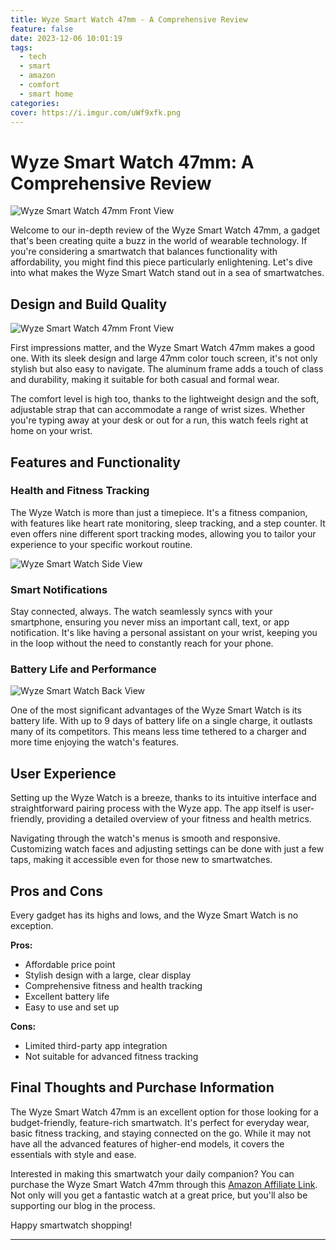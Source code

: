 ```yaml
---
title: Wyze Smart Watch 47mm - A Comprehensive Review
feature: false
date: 2023-12-06 10:01:19
tags:
  - tech
  - smart
  - amazon
  - comfort
  - smart home
categories:
cover: https://i.imgur.com/uWf9xfk.png
---
```


# Wyze Smart Watch 47mm: A Comprehensive Review

![Wyze Smart Watch 47mm Front View](https://i.imgur.com/uWf9xfk.png)

Welcome to our in-depth review of the Wyze Smart Watch 47mm, a gadget that's been creating quite a buzz in the world of wearable technology. If you're considering a smartwatch that balances functionality with affordability, you might find this piece particularly enlightening. Let's dive into what makes the Wyze Smart Watch stand out in a sea of smartwatches.

## Design and Build Quality
![Wyze Smart Watch 47mm Front View](https://m.media-amazon.com/images/I/61QmURibt9L._AC_SX466_.jpg)

First impressions matter, and the Wyze Smart Watch 47mm makes a good one. With its sleek design and large 47mm color touch screen, it's not only stylish but also easy to navigate. The aluminum frame adds a touch of class and durability, making it suitable for both casual and formal wear. 

The comfort level is high too, thanks to the lightweight design and the soft, adjustable strap that can accommodate a range of wrist sizes. Whether you're typing away at your desk or out for a run, this watch feels right at home on your wrist.

## Features and Functionality

### Health and Fitness Tracking
The Wyze Watch is more than just a timepiece. It's a fitness companion, with features like heart rate monitoring, sleep tracking, and a step counter. It even offers nine different sport tracking modes, allowing you to tailor your experience to your specific workout routine.

![Wyze Smart Watch Side View](https://m.media-amazon.com/images/I/71FCu9CdjiL._AC_SX466_.jpg)

### Smart Notifications
Stay connected, always. The watch seamlessly syncs with your smartphone, ensuring you never miss an important call, text, or app notification. It's like having a personal assistant on your wrist, keeping you in the loop without the need to constantly reach for your phone.

### Battery Life and Performance
![Wyze Smart Watch Back View](https://m.media-amazon.com/images/I/71zq8PRaWRL._AC_SX466_.jpg)

One of the most significant advantages of the Wyze Smart Watch is its battery life. With up to 9 days of battery life on a single charge, it outlasts many of its competitors. This means less time tethered to a charger and more time enjoying the watch's features.

## User Experience
Setting up the Wyze Watch is a breeze, thanks to its intuitive interface and straightforward pairing process with the Wyze app. The app itself is user-friendly, providing a detailed overview of your fitness and health metrics.

Navigating through the watch's menus is smooth and responsive. Customizing watch faces and adjusting settings can be done with just a few taps, making it accessible even for those new to smartwatches.

## Pros and Cons
Every gadget has its highs and lows, and the Wyze Smart Watch is no exception.

**Pros:**
- Affordable price point
- Stylish design with a large, clear display
- Comprehensive fitness and health tracking
- Excellent battery life
- Easy to use and set up

**Cons:**
- Limited third-party app integration
- Not suitable for advanced fitness tracking

## Final Thoughts and Purchase Information

The Wyze Smart Watch 47mm is an excellent option for those looking for a budget-friendly, feature-rich smartwatch. It's perfect for everyday wear, basic fitness tracking, and staying connected on the go. While it may not have all the advanced features of higher-end models, it covers the essentials with style and ease.

Interested in making this smartwatch your daily companion? You can purchase the Wyze Smart Watch 47mm through this [Amazon Affiliate Link](https://amzn.to/46KtYgH). Not only will you get a fantastic watch at a great price, but you'll also be supporting our blog in the process.

Happy smartwatch shopping!

---
